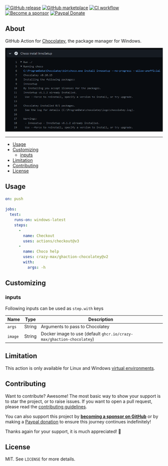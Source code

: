 [![GitHub release](https://img.shields.io/github/release/crazy-max/ghaction-chocolatey.svg?style=flat-square)](https://github.com/crazy-max/ghaction-chocolatey/releases/latest)
[![GitHub marketplace](https://img.shields.io/badge/marketplace-chocolatey--action-blue?logo=github&style=flat-square)](https://github.com/marketplace/actions/chocolatey-action)
[![CI workflow](https://img.shields.io/github/actions/workflow/status/crazy-max/ghaction-chocolatey/ci.yml?branch=master&label=ci&logo=github&style=flat-square)](https://github.com/crazy-max/ghaction-chocolatey/actions?workflow=ci)
[![Become a sponsor](https://img.shields.io/badge/sponsor-crazy--max-181717.svg?logo=github&style=flat-square)](https://github.com/sponsors/crazy-max)
[![Paypal Donate](https://img.shields.io/badge/donate-paypal-00457c.svg?logo=paypal&style=flat-square)](https://www.paypal.me/crazyws)

## About

GitHub Action for [Chocolatey](https://chocolatey.org/), the package manager for Windows.

![GitHub Action for Chocolatey](.github/ghaction-chocolatey.png)

___

* [Usage](#usage)
* [Customizing](#customizing)
  * [inputs](#inputs)
* [Limitation](#limitation)
* [Contributing](#contributing)
* [License](#license)

## Usage

```yaml
on: push

jobs:
  test:
    runs-on: windows-latest
    steps:
      -
        name: Checkout
        uses: actions/checkout@v3
      -
        name: Choco help
        uses: crazy-max/ghaction-chocolatey@v2
        with:
          args: -h
```

## Customizing

### inputs

Following inputs can be used as `step.with` keys

| Name            | Type    | Description                     |
|-----------------|---------|---------------------------------|
| `args`          | String  | Arguments to pass to Chocolatey |
| `image`         | String  | Docker image to use (default `ghcr.io/crazy-max/ghaction-chocolatey`) |

## Limitation

This action is only available for Linux and Windows
[virtual environments](https://help.github.com/en/articles/virtual-environments-for-github-actions#supported-virtual-environments-and-hardware-resources).

## Contributing

Want to contribute? Awesome! The most basic way to show your support is to star the project, or to raise issues. If
you want to open a pull request, please read the [contributing guidelines](.github/CONTRIBUTING.md).

You can also support this project by [**becoming a sponsor on GitHub**](https://github.com/sponsors/crazy-max) or by
making a [Paypal donation](https://www.paypal.me/crazyws) to ensure this journey continues indefinitely!

Thanks again for your support, it is much appreciated! :pray:

## License

MIT. See `LICENSE` for more details.
